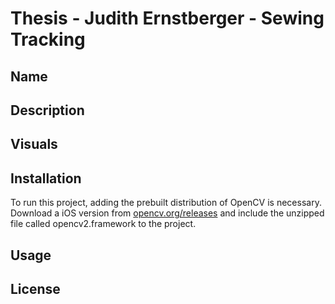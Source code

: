 # Thesis - Judith Ernstberger - Sewing Tracking


## Name


## Description


## Visuals


## Installation
To run this project, adding the prebuilt distribution of OpenCV is necessary. Download a iOS version from [opencv.org/releases](https://opencv.org/releases/) and include the unzipped file called opencv2.framework to the project. 

## Usage


## License

